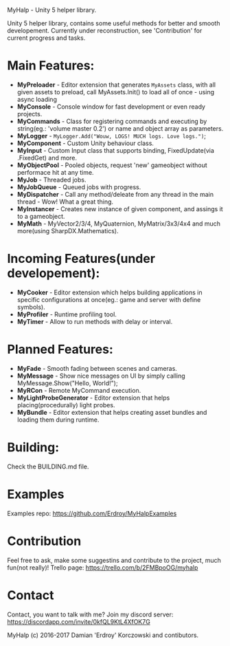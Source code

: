 MyHalp - Unity 5 helper library.

Unity 5 helper library, contains some useful methods for better and smooth developement.
Currently under reconstruction, see 'Contribution' for current progress and tasks.

# Main Features:
 - **MyPreloader** - Editor extension that generates `MyAssets` class, with all given assets to preload, call MyAssets.Init() to load all of  once - using async loading
 - **MyConsole** - Console window for fast development or even ready projects.
 - **MyCommands** - Class for registering commands and executing by string(eg.: 'volume master 0.2') or name and object array as parameters.
 - **MyLogger** - `MyLogger.Add("Wouw, LOGS! MUCH logs. Love logs.")`;
 - **MyComponent** - Custom Unity behaviour class.
 - **MyInput** - Custom Input class that supports binding, FixedUpdate(via .FixedGet) and more.
 - **MyObjectPool** - Pooled objects, request 'new' gameobject without performace hit at any time.
 - **MyJob** - Threaded jobs.
 - **MyJobQueue** - Queued jobs with progress.
 - **MyDispatcher** - Call any method/deleate from any thread in the main thread - Wow! What a great thing.
 - **MyInstancer** - Creates new instance of given component, and assings it to a gameobject.
 - **MyMath** - MyVector2/3/4, MyQuaternion, MyMatrix/3x3/4x4 and much more(using SharpDX.Mathematics).

# Incoming Features(under developement):
 - **MyCooker** - Editor extension which helps building applications in specific configurations at once(eg.: game and server with define symbols). 
 - **MyProfiler** - Runtime profiling tool.
 - **MyTimer** - Allow to run methods with delay or interval.
 
# Planned Features:
 - **MyFade** - Smooth fading between scenes and cameras.
 - **MyMessage** - Show nice messages on UI by simply calling MyMessage.Show("Hello, World!");
 - **MyRCon** - Remote MyCommand execution.
 - **MyLightProbeGenerator** - Editor extension that helps placing(procedurally) light probes.
 - **MyBundle** - Editor extension that helps creating asset bundles and loading them during runtime.

# Building:
Check the BUILDING.md file.

# Examples
Examples repo: https://github.com/Erdroy/MyHalpExamples

# Contribution
Feel free to ask, make some suggestins and contribute to the project, much fun(not really)!
Trello page: https://trello.com/b/2FMBpoOG/myhalp

# Contact
Contact, you want to talk with me? Join my discord server:
https://discordapp.com/invite/0kfQL9KtL4XfOK7G

MyHalp (c) 2016-2017 Damian 'Erdroy' Korczowski and contibutors.
